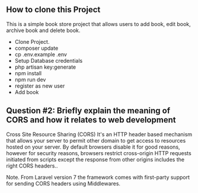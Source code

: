 ## How to clone this Project

This is a simple book store project that allows users to add book, edit book, archive book and delete book.

- Clone Project.
- composer update
- cp .env.example .env
- Setup Database credentials
- php artisan key:generate
- npm install
- npm run dev
- register as new user
- Add book


## Question #2: Briefly explain the meaning of CORS and how it relates to web development

Cross Site Resource Sharing (CORS) It's an HTTP header  based mechanism that allows your server to permit other domain to get access to resources hosted on your server. By default browsers disable it for good reasons, however for security reasons, browsers restrict cross-origin HTTP requests initiated from scripts except the response from other origins includes the right CORS headers..

Note. From Laravel version 7 the framework comes with first-party support for sending CORS headers using Middlewares. 